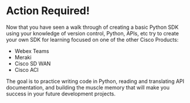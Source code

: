 # Action Required!

Now that you have seen a walk through of creating a basic Python SDK using your knowledge of version control, Python, APIs, etc try to create your own SDK for learning focused on one of the other Cisco Products:

* Webex Teams
* Meraki
* Cisco SD WAN
* Cisco ACI

The goal is to practice writing code in Python, reading and translating API documentation, and building the muscle memory that will make you success in your future development projects.

